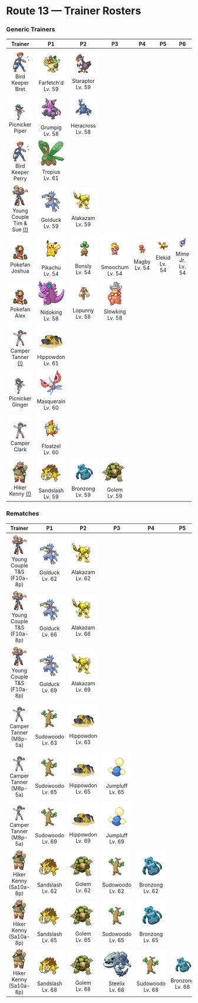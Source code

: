 # Route 13 — Trainer Rosters

### Generic Trainers

| Trainer | P1 | P2 | P3 | P4 | P5 | P6 |
|:-------:|:--:|:--:|:--:|:--:|:--:|:--:|
| ![Bird Keeper Bret](../../assets/trainers/bird_keeper.png "Bird Keeper Bret")<br>Bird Keeper Bret | ![Farfetch'd](../../assets/sprites/farfetchd/front.gif "Farfetch'd")<br>Farfetch'd<br>Lv. 59 | ![Staraptor](../../assets/sprites/staraptor/front.gif "Staraptor")<br>Staraptor<br>Lv. 59 |
| ![Picnicker Piper](../../assets/trainers/picnicker.png "Picnicker Piper")<br>Picnicker Piper | ![Grumpig](../../assets/sprites/grumpig/front.gif "Grumpig")<br>Grumpig<br>Lv. 58 | ![Heracross](../../assets/sprites/heracross/front.gif "Heracross")<br>Heracross<br>Lv. 58 |
| ![Bird Keeper Perry](../../assets/trainers/bird_keeper.png "Bird Keeper Perry")<br>Bird Keeper Perry | ![Tropius](../../assets/sprites/tropius/front.gif "Tropius")<br>Tropius<br>Lv. 61 |
| ![Young Couple Tim & Sue (!)](../../assets/trainers/young_couple.png "Young Couple Tim & Sue (!)")<br>Young Couple Tim & Sue [(!)](#rematches) | ![Golduck](../../assets/sprites/golduck/front.gif "Golduck")<br>Golduck<br>Lv. 59 | ![Alakazam](../../assets/sprites/alakazam/front.gif "Alakazam")<br>Alakazam<br>Lv. 59 |
| ![Pokefan Joshua](../../assets/trainers/pokefan.png "Pokefan Joshua")<br>Pokefan Joshua | ![Pikachu](../../assets/sprites/pikachu/front.gif "Pikachu")<br>Pikachu<br>Lv. 54 | ![Bonsly](../../assets/sprites/bonsly/front.gif "Bonsly")<br>Bonsly<br>Lv. 54 | ![Smoochum](../../assets/sprites/smoochum/front.gif "Smoochum")<br>Smoochum<br>Lv. 54 | ![Magby](../../assets/sprites/magby/front.gif "Magby")<br>Magby<br>Lv. 54 | ![Elekid](../../assets/sprites/elekid/front.gif "Elekid")<br>Elekid<br>Lv. 54 | ![Mime Jr.](../../assets/sprites/mime-jr/front.gif "Mime Jr.")<br>Mime Jr.<br>Lv. 54 |
| ![Pokefan Alex](../../assets/trainers/pokefan.png "Pokefan Alex")<br>Pokefan Alex | ![Nidoking](../../assets/sprites/nidoking/front.gif "Nidoking")<br>Nidoking<br>Lv. 58 | ![Lopunny](../../assets/sprites/lopunny/front.gif "Lopunny")<br>Lopunny<br>Lv. 58 | ![Slowking](../../assets/sprites/slowking/front.gif "Slowking")<br>Slowking<br>Lv. 58 |
| ![Camper Tanner (!)](../../assets/trainers/camper.png "Camper Tanner (!)")<br>Camper Tanner [(!)](#rematches) | ![Hippowdon](../../assets/sprites/hippowdon/front.gif "Hippowdon")<br>Hippowdon<br>Lv. 61 |
| ![Picnicker Ginger](../../assets/trainers/picnicker.png "Picnicker Ginger")<br>Picnicker Ginger | ![Masquerain](../../assets/sprites/masquerain/front.gif "Masquerain")<br>Masquerain<br>Lv. 60 |
| ![Camper Clark](../../assets/trainers/camper.png "Camper Clark")<br>Camper Clark | ![Floatzel](../../assets/sprites/floatzel/front.gif "Floatzel")<br>Floatzel<br>Lv. 60 |
| ![Hiker Kenny (!)](../../assets/trainers/hiker.png "Hiker Kenny (!)")<br>Hiker Kenny [(!)](#rematches) | ![Sandslash](../../assets/sprites/sandslash/front.gif "Sandslash")<br>Sandslash<br>Lv. 59 | ![Bronzong](../../assets/sprites/bronzong/front.gif "Bronzong")<br>Bronzong<br>Lv. 59 | ![Golem](../../assets/sprites/golem/front.gif "Golem")<br>Golem<br>Lv. 59 |


### Rematches

| Trainer | P1 | P2 | P3 | P4 | P5 | P6 |
|:-------:|:--:|:--:|:--:|:--:|:--:|:--:|
| ![Young Couple T&S (F10a-8p)](../../assets/trainers/young_couple.png "Young Couple T&S (F10a-8p)")<br>Young Couple T&S (F10a-8p) | ![Golduck](../../assets/sprites/golduck/front.gif "Golduck")<br>Golduck<br>Lv. 62 | ![Alakazam](../../assets/sprites/alakazam/front.gif "Alakazam")<br>Alakazam<br>Lv. 62 |
| ![Young Couple T&S (F10a-8p)](../../assets/trainers/young_couple.png "Young Couple T&S (F10a-8p)")<br>Young Couple T&S (F10a-8p) | ![Golduck](../../assets/sprites/golduck/front.gif "Golduck")<br>Golduck<br>Lv. 66 | ![Alakazam](../../assets/sprites/alakazam/front.gif "Alakazam")<br>Alakazam<br>Lv. 66 |
| ![Young Couple T&S (F10a-8p)](../../assets/trainers/young_couple.png "Young Couple T&S (F10a-8p)")<br>Young Couple T&S (F10a-8p) | ![Golduck](../../assets/sprites/golduck/front.gif "Golduck")<br>Golduck<br>Lv. 69 | ![Alakazam](../../assets/sprites/alakazam/front.gif "Alakazam")<br>Alakazam<br>Lv. 69 |
| ![Camper Tanner (M8p-5a)](../../assets/trainers/camper.png "Camper Tanner (M8p-5a)")<br>Camper Tanner (M8p-5a) | ![Sudowoodo](../../assets/sprites/sudowoodo/front.gif "Sudowoodo")<br>Sudowoodo<br>Lv. 63 | ![Hippowdon](../../assets/sprites/hippowdon/front.gif "Hippowdon")<br>Hippowdon<br>Lv. 63 |
| ![Camper Tanner (M8p-5a)](../../assets/trainers/camper.png "Camper Tanner (M8p-5a)")<br>Camper Tanner (M8p-5a) | ![Sudowoodo](../../assets/sprites/sudowoodo/front.gif "Sudowoodo")<br>Sudowoodo<br>Lv. 65 | ![Hippowdon](../../assets/sprites/hippowdon/front.gif "Hippowdon")<br>Hippowdon<br>Lv. 65 | ![Jumpluff](../../assets/sprites/jumpluff/front.gif "Jumpluff")<br>Jumpluff<br>Lv. 65 |
| ![Camper Tanner (M8p-5a)](../../assets/trainers/camper.png "Camper Tanner (M8p-5a)")<br>Camper Tanner (M8p-5a) | ![Sudowoodo](../../assets/sprites/sudowoodo/front.gif "Sudowoodo")<br>Sudowoodo<br>Lv. 69 | ![Hippowdon](../../assets/sprites/hippowdon/front.gif "Hippowdon")<br>Hippowdon<br>Lv. 69 | ![Jumpluff](../../assets/sprites/jumpluff/front.gif "Jumpluff")<br>Jumpluff<br>Lv. 69 |
| ![Hiker Kenny (Sa10a-8p)](../../assets/trainers/hiker.png "Hiker Kenny (Sa10a-8p)")<br>Hiker Kenny (Sa10a-8p) | ![Sandslash](../../assets/sprites/sandslash/front.gif "Sandslash")<br>Sandslash<br>Lv. 62 | ![Golem](../../assets/sprites/golem/front.gif "Golem")<br>Golem<br>Lv. 62 | ![Sudowoodo](../../assets/sprites/sudowoodo/front.gif "Sudowoodo")<br>Sudowoodo<br>Lv. 62 | ![Bronzong](../../assets/sprites/bronzong/front.gif "Bronzong")<br>Bronzong<br>Lv. 62 |
| ![Hiker Kenny (Sa10a-8p)](../../assets/trainers/hiker.png "Hiker Kenny (Sa10a-8p)")<br>Hiker Kenny (Sa10a-8p) | ![Sandslash](../../assets/sprites/sandslash/front.gif "Sandslash")<br>Sandslash<br>Lv. 65 | ![Golem](../../assets/sprites/golem/front.gif "Golem")<br>Golem<br>Lv. 65 | ![Sudowoodo](../../assets/sprites/sudowoodo/front.gif "Sudowoodo")<br>Sudowoodo<br>Lv. 65 | ![Bronzong](../../assets/sprites/bronzong/front.gif "Bronzong")<br>Bronzong<br>Lv. 65 |
| ![Hiker Kenny (Sa10a-8p)](../../assets/trainers/hiker.png "Hiker Kenny (Sa10a-8p)")<br>Hiker Kenny (Sa10a-8p) | ![Sandslash](../../assets/sprites/sandslash/front.gif "Sandslash")<br>Sandslash<br>Lv. 68 | ![Golem](../../assets/sprites/golem/front.gif "Golem")<br>Golem<br>Lv. 68 | ![Steelix](../../assets/sprites/steelix/front.gif "Steelix")<br>Steelix<br>Lv. 68 | ![Sudowoodo](../../assets/sprites/sudowoodo/front.gif "Sudowoodo")<br>Sudowoodo<br>Lv. 68 | ![Bronzong](../../assets/sprites/bronzong/front.gif "Bronzong")<br>Bronzong<br>Lv. 68 |

